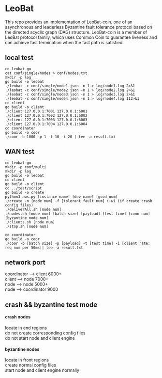 # LeoBat
This repo provides an implementation of LeoBat-coin, one of an asynchronous and leaderless Byzantine fault tolerance protocol based on the directed acyclic graph (DAG) structure. LeoBat-coin is a member of LeoBat protocol family, which uses Common Coin to guarantee liveness and can achieve fast termination when the fast path is satisfied.
## local test

```
cd leobat-go
cat conf/single/nodes > conf/nodes.txt
mkdir -p log
go build -o leobat
./leobat -c conf/single/node1.json -n 1 > log/node1.log 2>&1
./leobat -c conf/single/node2.json -n 1 > log/node2.log 2>&1
./leobat -c conf/single/node3.json -n 1 > log/node3.log 2>&1
./leobat -c conf/single/node4.json -n 1 > log/node4.log 112>&1
cd client
go build -o client
./client 127.0.0.1:7001 127.0.0.1:6001
./client 127.0.0.1:7002 127.0.0.1:6002
./client 127.0.0.1:7003 127.0.0.1:6003
./client 127.0.0.1:7004 127.0.0.1:6004
cd coordinator
go build -o coor
./coor -b 1000 -p 1 -t 10 -i 20 | tee -a result.txt
```

## WAN test

```
cd leobat-go
mkdir -p conf/multi
mkdir -p log
go build -o leobat
cd client
go build -o client
cd ../test/script
go build -o create
python3 aws.py [instance name] [dev name] [good num]
./create -n [node num] -f [tolerant fault num] (-w) (if create crash config files)
./deliverAll.sh [node num]
./nodes.sh [node num] [batch size] [payload] [test time] [conn num] [byzantine node num]
./clients.sh [node num]
./stop.sh [node num]

cd coordinator
go build -o coor
./coor -b [batch size] -p [payload] -t [test time] -i [client rate: req num per 50ms]| tee -a result.txt
```

## network port

coordinator --> client 6000+  
client --> node 7000+  
node --> node 5000+  
node --> coordinator 9000  


## crash && byzantine test mode

#### crash nodes 
locate in end regions  
do not create corresponding config files  
do not start node and client engine  

#### byzantine nodes 
locate in front regions  
create normal config files  
start node and client engine normally  